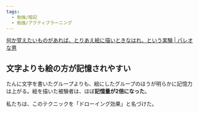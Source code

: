 ```yaml
---
tags:
  - 勉強/暗記
  - 勉強/アクティブラーニング
---
```

[何か覚えたいものがあれば、とりあえ絵に描いときなはれ、という実験 | パレオな男](https://yuchrszk.blogspot.com/2019/02/blog-post_14.html)

## 文字よりも絵の方が記憶されやすい

たんに文字を書いたグループよりも、絵にしたグループのほうが明らかに記憶力は上がる。絵を描いた被験者は、ほぼ**記憶量が2倍になった**。

私たちは、このテクニックを「ドローイング効果」と名づけた。